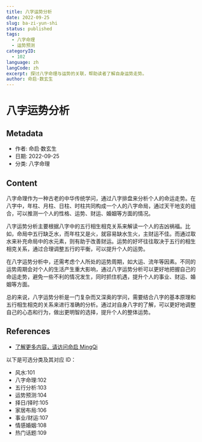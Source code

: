 ```yaml
---
title: 八字运势分析
date: 2022-09-25
slug: ba-zi-yun-shi
status: published
tags:
  - 八字命理
  - 运势预测
categoryID:
  - 102
language: zh
langCode: zh
excerpt: 探讨八字命理与运势的关联，帮助读者了解自身运势走势。
author: 命启·数玄生
---
```


# 八字运势分析

## Metadata
- 作者: 命启·数玄生
- 日期: 2022-09-25
- 分类: 八字命理

## Content

八字命理作为一种古老的中华传统学问，通过八字排盘来分析个人的命运走势。在八字中，年柱、月柱、日柱、时柱共同构成一个人的八字命局，通过天干地支的组合，可以推测一个人的性格、运势、财运、婚姻等方面的情况。

八字运势分析主要根据八字中的五行相生相克关系来解读一个人的吉凶祸福。比如，命局中五行缺乏水，而年柱又是火，就容易缺水生火，主财运不佳。而通过取水来补充命局中的水元素，则有助于改善财运。运势的好坏往往取决于五行的相生相克关系，通过合理调整五行的平衡，可以提升个人的运势。

在八字运势分析中，还需考虑个人所处的运势周期，如大运、流年等因素。不同的运势周期会对个人的生活产生重大影响，通过八字运势分析可以更好地把握自己的命运走势，避免一些不利的情况发生，同时抓住机遇，提升个人的事业、财运、婚姻等方面。

总的来说，八字运势分析是一门复杂而又深奥的学问，需要结合八字的基本原理和五行相生相克的关系来进行准确的分析。通过对自身八字的了解，可以更好地调整自己的心态和行为，做出更明智的选择，提升个人的整体运势。

## References
- [了解更多内容，请访问命启 MingQi](https://www.mingqi.me)
  
以下是可选分类及其对应 ID：
- 风水:101
- 八字命理:102
- 五行分析:103
- 运势预测:104
- 择日/择时:105
- 家居布局:106
- 事业/财运:107
- 情感婚姻:108
- 热门话题:109